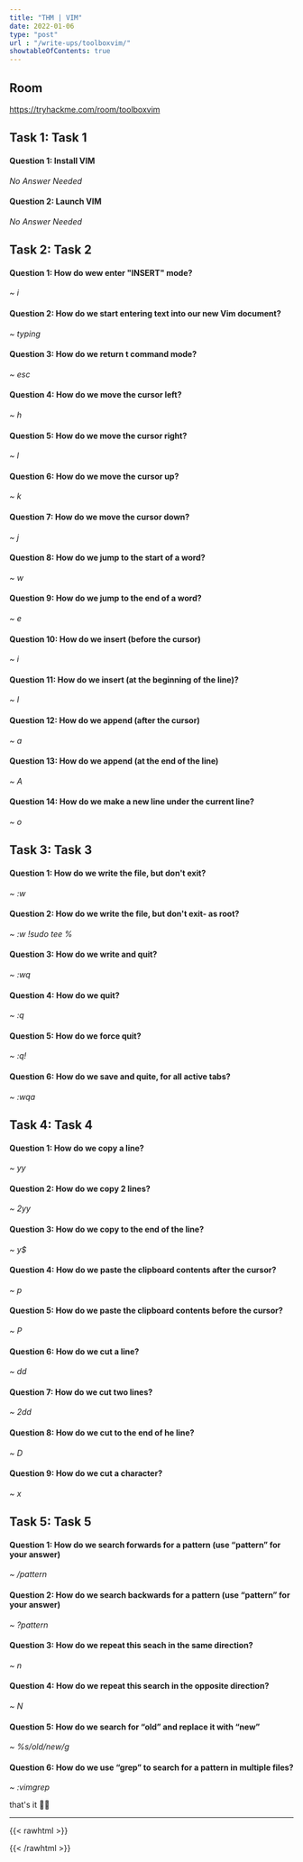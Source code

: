 ```yaml
---
title: "THM | VIM"
date: 2022-01-06
type: "post"
url : "/write-ups/toolboxvim/"
showtableOfContents: true
---
```


## Room

https://tryhackme.com/room/toolboxvim

## Task 1: Task 1

#### Question 1: Install VIM

*No Answer Needed* 

#### Question 2: Launch VIM

*No Answer Needed*

## Task 2: Task 2

#### Question 1: How do wew enter "INSERT" mode?

*~ i*

#### Question 2: How do we start entering text into our new Vim document?

*~ typing*

#### Question 3: How do we return t command mode?

*~ esc*

#### Question 4: How do we move the cursor left? 

*~ h*

#### Question 5: How do we move the cursor right?

*~ l*

#### Question 6: How do we move the cursor up?

*~ k*

#### Question 7: How do we move the cursor down?

*~ j*

#### Question 8: How do we jump to the start of a word? 

*~ w*

#### Question 9: How do we jump to the end of a word? 

*~ e*

#### Question 10: How do we insert (before the cursor)

*~ i*

#### Question 11: How do we insert (at the beginning of the line)?

*~ I*

#### Question 12: How do we append (after the cursor)

*~ a*

#### Question 13: How do we append (at the end of the line)

*~ A*

#### Question 14: How do we make a new line under the current line?

*~ o*

## Task 3: Task 3

#### Question 1: How do we write the file, but don't exit?

*~ :w*

#### Question 2: How do we write the file, but don't exit- as root?

*~ :w !sudo tee %*

#### Question 3: How do we write and quit?

*~ :wq*

#### Question 4: How do we quit?

*~ :q*

#### Question 5: How do we force quit? 

*~ :q!*

#### Question 6: How do we save and quite, for all active tabs?

*~ :wqa*

## Task 4: Task 4

#### Question 1: How do we copy a line?

*~ yy*

#### Question 2: How do we copy 2 lines?

*~ 2yy*

#### Question 3: How do we copy to the end of the line?

*~ y$*

#### Question 4: How do we paste the clipboard contents after the cursor? 

*~ p*

#### Question 5: How do we paste the clipboard contents before the cursor?

*~ P*

#### Question 6: How do we cut a line?

*~ dd*

#### Question 7: How do we cut two lines?

*~ 2dd*

#### Question 8: How do we cut to the end of he line?

*~ D*

#### Question 9: How do we cut a character?

*~ x*

## Task 5: Task 5

#### Question 1: How do we search forwards for a pattern (use “pattern” for your answer)

*~ /pattern*

#### Question 2: How do we search backwards for a pattern (use “pattern” for your answer)

*~ ?pattern*

#### Question 3: How do we repeat this seach in the same direction?

*~ n*

#### Question 4: How do we repeat this search in the opposite direction?

*~ N*

#### Question 5: How do we search for “old” and replace it with “new”

*~ %s/old/new/g*

#### Question 6: How do we use “grep” to search for a pattern in multiple files?

*~ :vimgrep*

that's it ✌🏽

-------------------------------------------------------------
{{< rawhtml >}} 
 
{{< /rawhtml >}}
